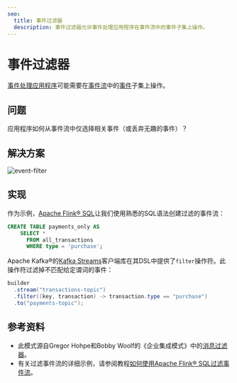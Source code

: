```yaml
---
seo:
  title: 事件过滤器
  description: 事件过滤器允许事件处理应用程序在事件流中的事件子集上操作。
---
```


# 事件过滤器

[事件处理应用程序](event-processing-application.md)可能需要在[事件流](../event-stream/event-stream.md)中的[事件](../event/event.md)子集上操作。

## 问题

应用程序如何从事件流中仅选择相关事件（或丢弃无趣的事件）？

## 解决方案
![event-filter](../img/event-filter.svg)

## 实现

作为示例，[Apache Flink® SQL](https://nightlies.apache.org/flink/flink-docs-stable/docs/dev/table/sql/gettingstarted/)让我们使用熟悉的SQL语法创建过滤的事件流：

```sql
CREATE TABLE payments_only AS
    SELECT *
      FROM all_transactions
      WHERE type = 'purchase';
```

Apache Kafka®的[Kafka Streams](https://docs.confluent.io/platform/current/streams/index.html)客户端库在其DSL中提供了`filter`操作符。此操作符过滤掉不匹配给定谓词的事件：

```java
builder
  .stream("transactions-topic")
  .filter((key, transaction) -> transaction.type == "purchase")
  .to("payments-topic");
```

## 参考资料

* 此模式源自Gregor Hohpe和Bobby Woolf的《企业集成模式》中的[消息过滤器](https://www.enterpriseintegrationpatterns.com/patterns/messaging/Filter.html)。
* 有关过滤事件流的详细示例，请参阅教程[如何使用Apache Flink® SQL过滤事件流](https://developer.confluent.io/confluent-tutorials/filtering/flinksql/)。
